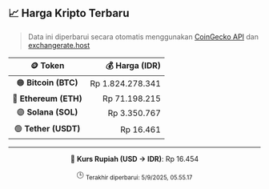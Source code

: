 

<!-- HARGA_KRIPTO -->
## 📈 Harga Kripto Terbaru

> Data ini diperbarui secara otomatis menggunakan [CoinGecko API](https://www.coingecko.com/) dan [exchangerate.host](https://exchangerate.host/)

<div align="center">

| 🪙 Token | 💰 Harga (IDR) |
|:------:|---------------:|
| 🟠 **Bitcoin (BTC)**   | Rp 1.824.278.341 |
| 🔵 **Ethereum (ETH)**  | Rp 71.198.215 |
| 🟣 **Solana (SOL)**    | Rp 3.350.767 |
| 🟢 **Tether (USDT)**   | Rp 16.461 |

---

💱 **Kurs Rupiah (USD → IDR)**: Rp 16.454

🕒 <sub>Terakhir diperbarui: 5/9/2025, 05.55.17</sub>

</div>
<!-- /HARGA_KRIPTO -->
